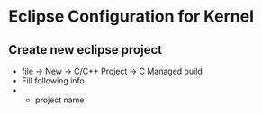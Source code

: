# Eclipse Configuration for Kernel
## Create new eclipse project
- file -> New -> C/C++ Project -> C Managed build
- Fill following info
- - project name 
